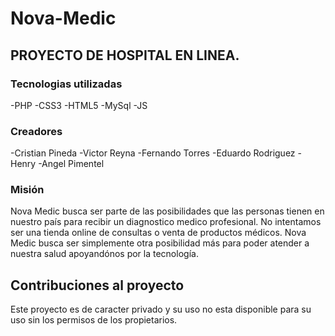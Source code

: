 # Nova-Medic
## PROYECTO DE HOSPITAL EN LINEA.
### Tecnologias utilizadas
  -PHP
  -CSS3
  -HTML5
  -MySql
  -JS
### Creadores
  -Cristian Pineda
  -Victor Reyna
  -Fernando Torres
  -Eduardo Rodriguez 
  -Henry 
  -Angel Pimentel
  
### Misión
Nova Medic busca ser parte de las posibilidades que las personas tienen en nuestro país para recibir un diagnostico medico profesional.
No intentamos ser una tienda online de consultas o venta de productos médicos. Nova Medic busca ser simplemente otra posibilidad más para poder atender a nuestra salud apoyandónos por la tecnología.

## Contribuciones al proyecto
Este proyecto es de caracter privado y su uso no esta disponible para su uso sin los permisos de los propietarios. 
